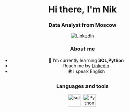 ###
<div id="header" align="center">
	<h1>Hi there, I'm Nik</h1>
	<h3>Data Analyst from Moscow</h3>
</div>
<div id="socials" align="center">
<a href="https://www.linkedin.com/in/nik-gusarov-02945a264/">
	<img src="https://img.shields.io/badge/LinkedIn-blue?style=for-the-badge&logo=linkedin&logoColor=white" alt="LinkedIn"/>
</a>
	
### About me
- 🌱 I’m currently learning **SQL,Python**
- Reach me by [LinkedIn](linkedin-link)
- 🌍 I speak English
### Languages and tools
<img src="https://cdn.jsdelivr.net/gh/devicons/devicon/icons/postgresql/postgresql-original-wordmark.svg" title="sql" width="40" height="40"/>&nbsp;
<img src="https://cdn.jsdelivr.net/gh/devicons/devicon/icons/python/python-original-wordmark.svg" title="Python" width="40" height="40" />&nbsp;
